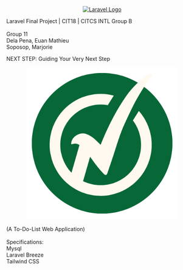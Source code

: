 <p align="center"><a href="https://laravel.com" target="_blank"><img src="https://raw.githubusercontent.com/laravel/art/master/logo-lockup/5%20SVG/2%20CMYK/1%20Full%20Color/laravel-logolockup-cmyk-red.svg" width="400" alt="Laravel Logo"></a></p>

Laravel Final Project | CIT18 | CITCS INTL Group B <br />
<br />
Group 11 <br />
Dela Pena, Euan Mathieu <br />
Soposop, Marjorie <br />

NEXT STEP: Guiding Your Very Next Step <br />

<p align="center"><a href="https://github.com/Marshhh2022/Next-Step-To-do-List-Web-Application.git" target="_blank"><img src="public/images/logo.png" width="400" alt="Laravel Logo"></a></p>

(A To-Do-List Web Application) <br />
<br />
Specifications: <br />
Mysql <br />
Laravel Breeze <br />
Tailwind CSS <br />